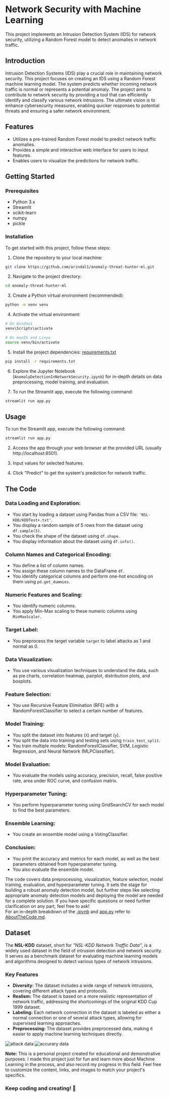 # Network Security with Machine Learning

This project implements an Intrusion Detection System (IDS) for network security, utilizing a Random Forest model to detect anomalies in network traffic.

## Introduction

Intrusion Detection Systems (IDS) play a crucial role in maintaining network security. This project focuses on creating an IDS using a Random Forest machine learning model. The system predicts whether incoming network traffic is normal or represents a potential anomaly. The project aims to contribute to network security by providing a tool that can efficiently identify and classify various network intrusions. The ultimate vision is to enhance cybersecurity measures, enabling quicker responses to potential threats and ensuring a safer network environment. <br>


## Features

- Utilizes a pre-trained Random Forest model to predict network traffic anomalies.
- Provides a simple and interactive web interface for users to input features.
- Enables users to visualize the predictions for network traffic.

## Getting Started

### Prerequisites

- Python 3.x
- Streamlit
- scikit-learn
- numpy
- pickle

### Installation

To get started with this project, follow these steps:

1. Clone the repository to your local machine:

```bash
git clone https://github.com/arindal1/anomaly-threat-hunter-ml.git
```

2. Navigate to the project directory:

```bash
cd anomaly-threat-hunter-ml
```

3. Create a Python virtual environment (recommended):

```bash
python -m venv venv
```

4. Activate the virtual environment:

```bash
# On Windows
venv\Scripts\activate

# On macOS and Linux
source venv/bin/activate
```

5. Install the project dependencies: [requirements.txt](requirements.txt)

```bash
pip install -r requirements.txt
```


6. Explore the Jupyter Notebook (`AnomalyDetectionInNetworkSecurity.ipynb`) for in-depth details on data preprocessing, model training, and evaluation.

7. To run the Streamlit app, execute the following command:

```bash
streamlit run app.py
```

## Usage

 To run the Streamlit app, execute the following command:

   ```bash
   streamlit run app.py
   ```

2. Access the app through your web browser at the provided URL (usually http://localhost:8501).
   
3. Input values for selected features.

4. Click "Predict" to get the system's prediction for network traffic.

## The Code

### Data Loading and Exploration:
- You start by loading a dataset using Pandas from a CSV file: `'NSL-KDD/KDDTest+.txt'`.
- You display a random sample of 5 rows from the dataset using `df.sample(5)`.
- You check the shape of the dataset using `df.shape`.
- You display information about the dataset using `df.info()`.

### Column Names and Categorical Encoding:
- You define a list of column names.
- You assign these column names to the DataFrame `df`.
- You identify categorical columns and perform one-hot encoding on them using `pd.get_dummies`.

### Numeric Features and Scaling:
- You identify numeric columns.
- You apply Min-Max scaling to these numeric columns using `MinMaxScaler`.

### Target Label:
- You preprocess the target variable `target` to label attacks as 1 and normal as 0.

### Data Visualization:
- You use various visualization techniques to understand the data, such as pie charts, correlation heatmap, pairplot, distribution plots, and boxplots.

### Feature Selection:
- You use Recursive Feature Elimination (RFE) with a RandomForestClassifier to select a certain number of features.

### Model Training:
- You split the dataset into features (`X`) and target (`y`).
- You split the data into training and testing sets using `train_test_split`.
- You train multiple models: RandomForestClassifier, SVM, Logistic Regression, and Neural Network (MLPClassifier).

### Model Evaluation:
- You evaluate the models using accuracy, precision, recall, false positive rate, area under ROC curve, and confusion matrix.

### Hyperparameter Tuning:
- You perform hyperparameter tuning using GridSearchCV for each model to find the best parameters.

### Ensemble Learning:
- You create an ensemble model using a VotingClassifier.

### Conclusion:
- You print the accuracy and metrics for each model, as well as the best parameters obtained from hyperparameter tuning.
- You also evaluate the ensemble model.

The code covers data preprocessing, visualization, feature selection, model training, evaluation, and hyperparameter tuning. It sets the stage for building a robust anomaly detection model, but further steps like selecting appropriate anomaly detection models and deploying the model are needed for a complete solution. If you have specific questions or need further clarification on any part, feel free to ask! <br>
For an in-depth breakdown of the [.ipynb](AnomalyDetectionInNetworkSecurity.ipynb) and [app.py](app.py) refer to [AboutTheCode.md](AboutTheCode.md).

## Dataset

The **NSL-KDD** dataset, short for *"NSL-KDD Network Traffic Data"*, is a widely used dataset in the field of intrusion detection and network security. It serves as a benchmark dataset for evaluating machine learning models and algorithms designed to detect various types of network intrusions.

### Key Features
- **Diversity:** The dataset includes a wide range of network intrusions, covering different attack types and protocols.
- **Realism:** The dataset is based on a more realistic representation of network traffic, addressing the shortcomings of the original KDD Cup 1999 dataset.
- **Labeling:** Each network connection in the dataset is labeled as either a normal connection or one of several attack types, allowing for supervised learning approaches.
- **Preprocessing:** The dataset provides preprocessed data, making it easier to apply machine learning techniques directly.

![attack data](resources/13.png)
![accurary data](resources/12.png)

**Note:** This is a personal project created for educational and demonstrative purposes. I made this project just for fun and learn more about Machine Learning in the process, and also record my progress in this field. Feel free to customize the content, links, and images to match your project's specifics.


### Keep coding and creating! 🤩
